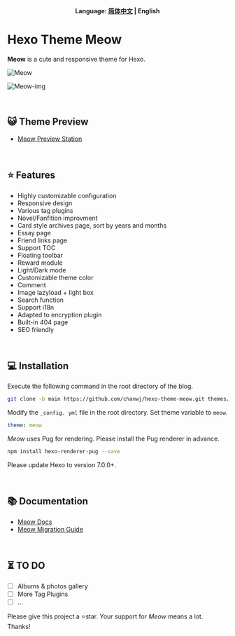 <div id="meow-lang" align="center">

<b>Language: [简体中文](README.md) | English</b>

</div>

# Hexo Theme Meow

**Meow** is a cute and responsive theme for Hexo.

![Meow](https://jumao-zycs-img.pages.dev/v2/ifn8DUc.png)

![Meow-img](https://jumao-zycs-img.pages.dev/v2/rMl9ITA.png)

<br/>

## 😺 Theme Preview

- [Meow Preview Station](https://meow.jumaoo.top)

<br/>

## ⭐️ Features

- Highly customizable configuration
- Responsive design
- Various tag plugins
- Novel/Fanfition improvment
- Card style archives page, sort by years and months
- Essay page
- Friend links page
- Support TOC
- Floating toolbar
- Reward module
- Light/Dark mode
- Customizable theme color
- Comment
- Image lazyload + light box
- Search function
- Support i18n
- Adapted to encryption plugin
- Built-in 404 page
- SEO friendly

<br/>

## 💻️ Installation

Execute the following command in the root directory of the blog.

``` bash
git clone -b main https://github.com/chanwj/hexo-theme-meow.git themes/meow
```

Modify the `_config. yml` file in the root directory. Set theme variable to `meow`.

``` yaml
theme: meow
```

*Meow* uses Pug for rendering. Please install the Pug renderer in advance.

``` bash
npm install hexo-renderer-pug --save
```

Please update Hexo to version 7.0.0+.

<br/>

## 📚️ Documentation

- [Meow Docs](https://meow.jumaoo.top/categories/Docs文档/)
- [Meow Migration Guide](https://meow.jumaoo.top/posts/7287f6a/)

<br/>

## ⏳️ TO DO

- [ ] Albums & photos gallery
- [ ] More Tag Plugins
- [ ] ...

Please give this project a ⭐star. Your support for *Meow* means a lot. Thanks!